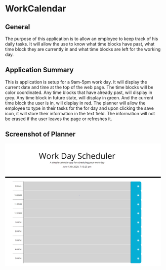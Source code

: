 # WorkCalendar

## General

The purpose of this application is to allow an employee to keep track of his daily tasks. It will allow the use to know what time blocks have past, what time block they are currently in and what time blocks are left for the working day.

## Application Summary

This is application is setup for a 9am-5pm work day. It will display the current date and time at the top of the web page. The time blocks will be color coordinated. Any time blocks that have already past, will display in grey. Any time block in future state, will display in green. And the current time block the user is in, will display in red. The planner will allow the employee to type in their tasks for the for day and upon clicking the save icon, it will store their information in the text field. The information will not be erased if the user leaves the page or refreshes it.

## Screenshot of Planner

![work calender screenshot](assets/image/calendarimage.png)
